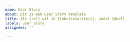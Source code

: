 ```yaml
---
name: User Story
about: Dit is een User Story template
title: Als {rol} wil ik {functionaliteit}, zodat {doel}
labels: user story
assignees: ''

---
```



